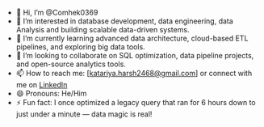 
- 👋 Hi, I’m @Comhek0369
- 👀 I’m interested in database development, data engineering, data Analysis and building scalable data-driven systems.  
- 🌱 I’m currently learning advanced data architecture, cloud-based ETL pipelines, and exploring big data tools.  
- 💞️ I’m looking to collaborate on SQL optimization, data pipeline projects, and open-source analytics tools.  
- 📫 How to reach me: [katariya.harsh2468@gmail.com] or connect with me on [LinkedIn](https://www.linkedin.com/in/harsh-katariya-658879257)  
- 😄 Pronouns: He/Him  
- ⚡ Fun fact: I once optimized a legacy query that ran for 6 hours down to just under a minute — data magic is real!
```
